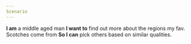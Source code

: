 ```yaml
---
Scenario
---
```

**I am** a middle aged man **I want to** find out more about the regions my fav. Scotches come from **So I can** pick others based on similar qualities.